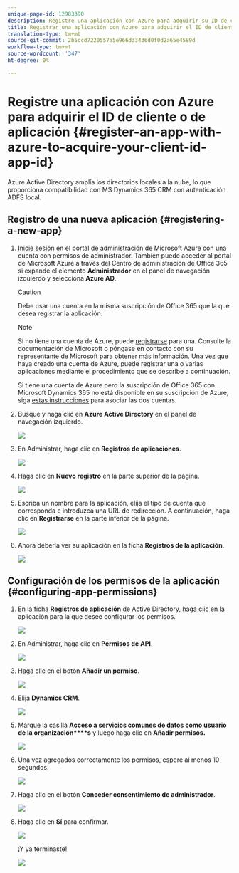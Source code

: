 ```yaml
---
unique-page-id: 12983390
description: Registre una aplicación con Azure para adquirir su ID de cliente/ID de aplicación - Documentos de marketing - Documentación del producto
title: Registrar una aplicación con Azure para adquirir el ID de cliente o de aplicación
translation-type: tm+mt
source-git-commit: 2b5ccd7220557a5e966d33436d0f0d2a65e4589d
workflow-type: tm+mt
source-wordcount: '347'
ht-degree: 0%

---
```



# Registre una aplicación con Azure para adquirir el ID de cliente o de aplicación {#register-an-app-with-azure-to-acquire-your-client-id-app-id}

Azure Active Directory amplía los directorios locales a la nube, lo que proporciona compatibilidad con MS Dynamics 365 CRM con autenticación ADFS local.

## Registro de una nueva aplicación {#registering-a-new-app}

1. [Inicie sesión ](http://manage.windowsazure.com/) en el portal de administración de Microsoft Azure con una cuenta con permisos de administrador. También puede acceder al portal de Microsoft Azure a través del Centro de administración de Office 365 si expande el elemento **Administrador** en el panel de navegación izquierdo y selecciona **Azure AD**.

   >[!CAUTION]
   >
   >Debe usar una cuenta en la misma suscripción de Office 365 que la que desea registrar la aplicación.

   >[!NOTE]
   >
   >Si no tiene una cuenta de Azure, puede [registrarse](https://azure.microsoft.com/en-us/free/) para una. Consulte la documentación de Microsoft o póngase en contacto con su representante de Microsoft para obtener más información. Una vez que haya creado una cuenta de Azure, puede registrar una o varias aplicaciones mediante el procedimiento que se describe a continuación.
   >
   >
   >Si tiene una cuenta de Azure pero la suscripción de Office 365 con Microsoft Dynamics 365 no está disponible en su suscripción de Azure, siga [estas instrucciones](https://msdn.microsoft.com/office/office365/howto/setup-development-environment#bk_CreateAzureSubscription) para asociar las dos cuentas.

1. Busque y haga clic en **Azure Active Directory** en el panel de navegación izquierdo.

   ![](assets/two.png)

1. En Administrar, haga clic en **Registros de aplicaciones**.

   ![](assets/three.png)

1. Haga clic en **Nuevo registro** en la parte superior de la página.

   ![](assets/four.png)

1. Escriba un nombre para la aplicación, elija el tipo de cuenta que corresponda e introduzca una URL de redirección. A continuación, haga clic en **Registrarse** en la parte inferior de la página.

   ![](assets/five.png)

1. Ahora debería ver su aplicación en la ficha **Registros de la aplicación**.

   ![](assets/six.png)

## Configuración de los permisos de la aplicación {#configuring-app-permissions}

1. En la ficha **Registros de aplicación** de Active Directory, haga clic en la aplicación para la que desee configurar los permisos.

   ![](assets/seven.png)

1. En Administrar, haga clic en **Permisos de API**.

   ![](assets/eight.png)

1. Haga clic en el botón **Añadir un permiso**.

   ![](assets/nine.png)

1. Elija **Dynamics CRM**.

   ![](assets/ten.png)

1. Marque la casilla **Acceso a servicios comunes de datos como usuario de la organización****s** y luego haga clic en **Añadir permisos.**

   ![](assets/eleven.png)

1. Una vez agregados correctamente los permisos, espere al menos 10 segundos.

   ![](assets/twelve.png)

1. Haga clic en el botón **Conceder consentimiento de administrador**.

   ![](assets/thirteen.png)

1. Haga clic en **Sí** para confirmar.

   ![](assets/fourteen.png)

   ¡Y ya terminaste!

   ![](assets/fifteen.png)


